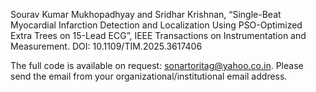 Sourav Kumar Mukhopadhyay and Sridhar Krishnan, “Single-Beat Myocardial Infarction Detection and Localization Using PSO-Optimized Extra Trees on 15-Lead ECG”, IEEE Transactions on Instrumentation and Measurement.
DOI: 10.1109/TIM.2025.3617406

The full code is available on request: sonartoritag@yahoo.co.in. Please send the email from your organizational/institutional email address.
